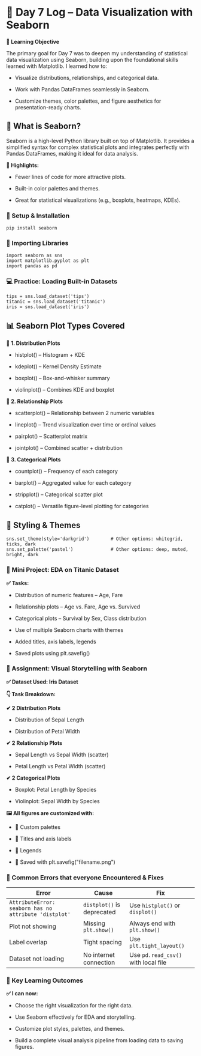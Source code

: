# 📅 Day 7 Log – Data Visualization with Seaborn

**🧠 Learning Objective**

The primary goal for Day 7 was to deepen my understanding of statistical data visualization using Seaborn, building upon the foundational skills learned with Matplotlib. I learned how to:

- Visualize distributions, relationships, and categorical data.

- Work with Pandas DataFrames seamlessly in Seaborn.

- Customize themes, color palettes, and figure aesthetics for presentation-ready charts.

## 📘 What is Seaborn?

Seaborn is a high-level Python library built on top of Matplotlib. It provides a simplified syntax for complex statistical plots and integrates perfectly with Pandas DataFrames, making it ideal for data analysis.

**🔑 Highlights:**

- Fewer lines of code for more attractive plots.

- Built-in color palettes and themes.

- Great for statistical visualizations (e.g., boxplots, heatmaps, KDEs).

### 🔧 Setup & Installation
```
pip install seaborn
```
### 🔗 Importing Libraries
```
import seaborn as sns
import matplotlib.pyplot as plt
import pandas as pd
```
### 💻 Practice: Loading Built-in Datasets
```
tips = sns.load_dataset('tips')
titanic = sns.load_dataset('titanic')
iris = sns.load_dataset('iris')
```
## 📊 Seaborn Plot Types Covered

**🔹 1. Distribution Plots**

- histplot() – Histogram + KDE

- kdeplot() – Kernel Density Estimate

- boxplot() – Box-and-whisker summary

- violinplot() – Combines KDE and boxplot

**🔹 2. Relationship Plots**

- scatterplot() – Relationship between 2 numeric variables

- lineplot() – Trend visualization over time or ordinal values

- pairplot() – Scatterplot matrix

- jointplot() – Combined scatter + distribution

**🔹 3. Categorical Plots**

- countplot() – Frequency of each category

- barplot() – Aggregated value for each category

- stripplot() – Categorical scatter plot

- catplot() – Versatile figure-level plotting for categories

## 🎨 Styling & Themes
```
sns.set_theme(style='darkgrid')        # Other options: whitegrid, ticks, dark
sns.set_palette('pastel')              # Other options: deep, muted, bright, dark
```
### 🧪 Mini Project: EDA on Titanic Dataset

**✅ Tasks:**

- Distribution of numeric features – Age, Fare

- Relationship plots – Age vs. Fare, Age vs. Survived

- Categorical plots – Survival by Sex, Class distribution

- Use of multiple Seaborn charts with themes

- Added titles, axis labels, legends

- Saved plots using plt.savefig()

### 📝 Assignment: Visual Storytelling with Seaborn

**✅ Dataset Used: Iris Dataset**

**👇 Task Breakdown:**

**✔ 2 Distribution Plots**

- Distribution of Sepal Length

- Distribution of Petal Width

**✔ 2 Relationship Plots**

- Sepal Length vs Sepal Width (scatter)

- Petal Length vs Petal Width (scatter)

**✔ 2 Categorical Plots**

- Boxplot: Petal Length by Species

- Violinplot: Sepal Width by Species

**🖼️ All figures are customized with:**

- 🎨 Custom palettes

- 📌 Titles and axis labels

- 🧭 Legends

- 💾 Saved with plt.savefig("filename.png")

### 🐞 Common Errors that everyone Encountered & Fixes

| Error                                                 | Cause                      | Fix                                 |
| ----------------------------------------------------- | -------------------------- | ----------------------------------- |
| `AttributeError: seaborn has no attribute 'distplot'` | `distplot()` is deprecated | Use `histplot()` or `displot()`     |
| Plot not showing                                      | Missing `plt.show()`       | Always end with `plt.show()`        |
| Label overlap                                         | Tight spacing              | Use `plt.tight_layout()`            |
| Dataset not loading                                   | No internet connection     | Use `pd.read_csv()` with local file |

### 🎯 Key Learning Outcomes

**✅ I can now:**

- Choose the right visualization for the right data.

- Use Seaborn effectively for EDA and storytelling.

- Customize plot styles, palettes, and themes.

- Build a complete visual analysis pipeline from loading data to saving figures.



